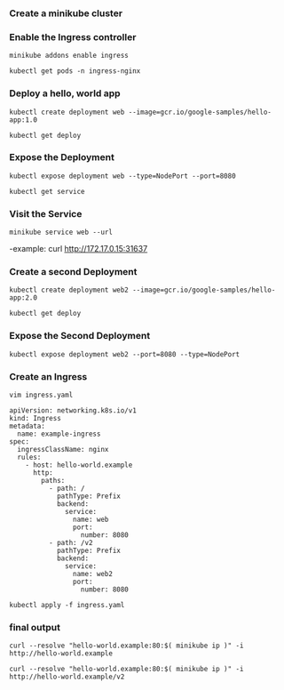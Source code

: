 ### Create a minikube cluster

### Enable the Ingress controller
````
minikube addons enable ingress
````
````
kubectl get pods -n ingress-nginx
````
### Deploy a hello, world app
````
kubectl create deployment web --image=gcr.io/google-samples/hello-app:1.0
````

````
kubectl get deploy
````

### Expose the Deployment
````
kubectl expose deployment web --type=NodePort --port=8080
````


````
kubectl get service
````

### Visit the Service
````
minikube service web --url
````
-example: curl http://172.17.0.15:31637 


### Create a second Deployment 
````
kubectl create deployment web2 --image=gcr.io/google-samples/hello-app:2.0
````
````
kubectl get deploy
````
### Expose the  Second Deployment
````
kubectl expose deployment web2 --port=8080 --type=NodePort
````

### Create an Ingress
````
vim ingress.yaml
````
````
apiVersion: networking.k8s.io/v1
kind: Ingress
metadata:
  name: example-ingress
spec:
  ingressClassName: nginx
  rules:
    - host: hello-world.example
      http:
        paths:
          - path: /
            pathType: Prefix
            backend:
              service:
                name: web
                port:
                  number: 8080
          - path: /v2
            pathType: Prefix
            backend:
              service:
                name: web2
                port:
                  number: 8080
````
````
kubectl apply -f ingress.yaml
````

### final output
````
curl --resolve "hello-world.example:80:$( minikube ip )" -i http://hello-world.example
````
````
curl --resolve "hello-world.example:80:$( minikube ip )" -i http://hello-world.example/v2
````


